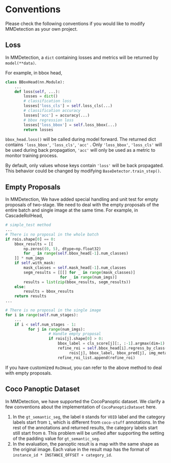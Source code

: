 # Conventions

Please check the following conventions if you would like to modify MMDetection as your own project.

## Loss

In MMDetection, a `dict` containing losses and metrics will be returned by `model(**data)`.

For example, in bbox head,

```python
class BBoxHead(nn.Module):
    ...
    def loss(self, ...):
        losses = dict()
        # classification loss
        losses['loss_cls'] = self.loss_cls(...)
        # classification accuracy
        losses['acc'] = accuracy(...)
        # bbox regression loss
        losses['loss_bbox'] = self.loss_bbox(...)
        return losses
```

`bbox_head.loss()` will be called during model forward.
The returned dict contains `'loss_bbox'`, `'loss_cls'`, `'acc'` .
Only `'loss_bbox'`, `'loss_cls'` will be used during back propagation,
`'acc'` will only be used as a metric to monitor training process.

By default, only values whose keys contain `'loss'` will be back propagated.
This behavior could be changed by modifying `BaseDetector.train_step()`.

## Empty Proposals

In MMDetection, We have added special handling and unit test for empty proposals of two-stage. We need to deal with the empty proposals of the entire batch and single image at the same time. For example, in CascadeRoIHead,

```python
# simple_test method
...
# There is no proposal in the whole batch
if rois.shape[0] == 0:
    bbox_results = [[
        np.zeros((0, 5), dtype=np.float32)
        for _ in range(self.bbox_head[-1].num_classes)
    ]] * num_imgs
    if self.with_mask:
        mask_classes = self.mask_head[-1].num_classes
        segm_results = [[[] for _ in range(mask_classes)]
                        for _ in range(num_imgs)]
        results = list(zip(bbox_results, segm_results))
    else:
        results = bbox_results
    return results
...

# There is no proposal in the single image
for i in range(self.num_stages):
    ...
    if i < self.num_stages - 1:
          for j in range(num_imgs):
                   # Handle empty proposal
                   if rois[j].shape[0] > 0:
                       bbox_label = cls_score[j][:, :-1].argmax(dim=1)
                       refine_roi = self.bbox_head[i].regress_by_class(
                            rois[j], bbox_label, bbox_pred[j], img_metas[j])
                       refine_roi_list.append(refine_roi)
```

If you have customized `RoIHead`, you can refer to the above method to deal with empty proposals.

## Coco Panoptic Dataset

In MMDetection, we have supported the CocoPanoptic dataset. We clarify a few conventions about the implementation of `CocoPanopticDataset` here.

1. In the `gt_semantic_seg`, the label `0` stands for `VOID` label and the category labels start from `1`, which is different from `coco-stuff` annotations.
   In the rest of the annotations and returned results, the category labels start still start from `0`. This problem will be unified after supporting the setting of the padding value for `gt_semantic_seg`.
2. In the evaluation, the panoptic result is a map with the same shape as the original image.
   Each value in the result map has the format of `instance_id * INSTANCE_OFFSET + category_id`.
